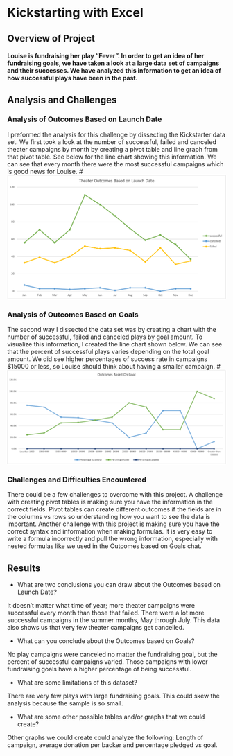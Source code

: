 # Kickstarting with Excel

## Overview of Project

#### Louise is fundraising her play “Fever”. In order to get an idea of her fundraising goals, we have taken a look at a large data set of campaigns and their successes. We have analyzed this information to get an idea of how successful plays have been in the past.  

## Analysis and Challenges

### Analysis of Outcomes Based on Launch Date
I preformed the analysis for this challenge by dissecting the Kickstarter data set. We first took a look at the number of successful, failed and canceled theater campaigns by month by creating a pivot table and line graph from that pivot table. See below for the line chart showing this information. We can see that every month there were the most successful campaigns which is good news for Louise. 
#![Alt Image Text](https://github.com/mkback/Kickstarter-analysis/blob/main/Resources%20(Challenge1)/Theater_Outcomes_vs_Launch.png)


### Analysis of Outcomes Based on Goals
The second way I dissected the data set was by creating a chart with the number of successful, failed and canceled plays by goal amount. To visualize this information, I created the line chart shown below. We can see that the percent of successful plays varies depending on the total goal amount. We did see higher percentages of success rate in campaigns $15000 or less, so Louise should think about having a smaller campaign. 
#![Alt Image Text](https://github.com/mkback/Kickstarter-analysis/blob/main/Resources%20(Challenge1)/Outcomes_vs_Goals.png)

### Challenges and Difficulties Encountered
There could be a few challenges to overcome with this project. A challenge with creating pivot tables is making sure you have the information in the correct fields. Pivot tables can create different outcomes if the fields are in the columns vs rows so understanding how you want to see the data is important. Another challenge with this project is making sure you have the correct syntax and information when making formulas. It is very easy to write a formula incorrectly and pull the wrong information, especially with nested formulas like we used in the Outcomes based on Goals chat. 

## Results

- What are two conclusions you can draw about the Outcomes based on Launch Date?

It doesn’t matter what time of year; more theater campaigns were successful every month than those that failed. There were a lot more successful campaigns in the summer months, May through July. This data also shows us that very few theater campaigns get cancelled. 

- What can you conclude about the Outcomes based on Goals?

No play campaigns were canceled no matter the fundraising goal, but the percent of successful campaigns varied. Those campaigns with lower fundraising goals have a higher percentage of being successful. 

- What are some limitations of this dataset?

There are very few plays with large fundraising goals. This could skew the analysis because the sample is so small. 

- What are some other possible tables and/or graphs that we could create?

Other graphs we could create could analyze the following: Length of campaign, average donation per backer and percentage pledged vs goal. 
 

